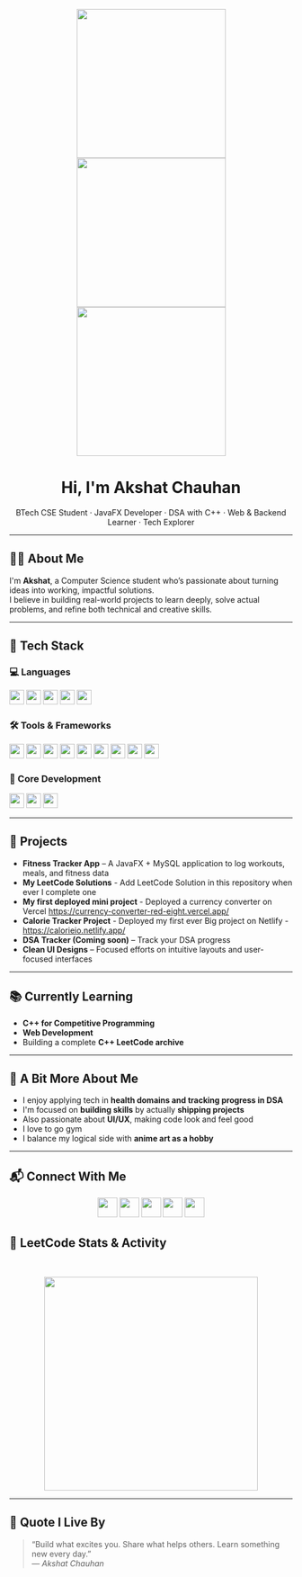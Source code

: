 <p align="center">
  <img src="https://i.pinimg.com/originals/58/93/d0/5893d0d2c1c7bdb6e71ffd6f4b8587ea.gif" width="265"/>
  <img src="https://i.pinimg.com/1200x/86/0a/24/860a241f962d49e28e20733ebe83a2ec.jpg" width="265"/>
  <img src="https://i.pinimg.com/originals/ad/cd/20/adcd20579f0014e7c864c8e9cf3377a0.gif" width="265"/>
</p>


<h1 align="center">Hi, I'm Akshat Chauhan</h1>
<p align="center">
  BTech CSE Student · JavaFX Developer · DSA with C++ · Web & Backend Learner · Tech Explorer
</p>


---

## 👨‍💻 About Me

I'm **Akshat**, a Computer Science student who’s passionate about turning ideas into working, impactful solutions.  
I believe in building real-world projects to learn deeply, solve actual problems, and refine both technical and creative skills.

---

## 🧰 Tech Stack

### 💻 Languages
<p>
  <img src="https://img.shields.io/badge/Java-007396?style=flat&logo=java&logoColor=white" height="26"/>
  <img src="https://img.shields.io/badge/C++-00599C?style=flat&logo=c%2B%2B&logoColor=white" height="26"/>
  <img src="https://img.shields.io/badge/HTML5-E34F26?style=flat&logo=html5&logoColor=white" height="26"/>
  <img src="https://img.shields.io/badge/CSS3-1572B6?style=flat&logo=css3&logoColor=white" height="26"/>
  <img src="https://img.shields.io/badge/JavaScript-F7DF1E?style=flat&logo=javascript&logoColor=black" height="26"/>
</p>

### 🛠️ Tools & Frameworks
<p>
  <img src="https://img.shields.io/badge/JavaFX-FF7800?style=flat&logo=java&logoColor=white" height="26"/>
  <img src="https://img.shields.io/badge/MySQL-4479A1?style=flat&logo=mysql&logoColor=white" height="26"/>
  <img src="https://img.shields.io/badge/React-61DAFB?style=flat&logo=react&logoColor=black" height="26"/>
  <img src="https://img.shields.io/badge/Node.js-339933?style=flat&logo=nodedotjs&logoColor=white" height="26"/>
  <img src="https://img.shields.io/badge/Express-000000?style=flat&logo=express&logoColor=white" height="26"/>
  <img src="https://img.shields.io/badge/MongoDB-47A248?style=flat&logo=mongodb&logoColor=white" height="26"/>
  <img src="https://img.shields.io/badge/IntelliJ_IDEA-000000?style=flat&logo=intellij-idea&logoColor=white" height="26"/>
  <img src="https://img.shields.io/badge/VS_Code-007ACC?style=flat&logo=visual-studio-code&logoColor=white" height="26"/>
  <img src="https://img.shields.io/badge/Git-F05032?style=flat&logo=git&logoColor=white" height="26"/>
</p>

### 🚀 Core Development
<p>
  <img src="https://img.shields.io/badge/C++-00599C?style=flat&logo=c%2B%2B&logoColor=white" height="26"/>
  <img src="https://img.shields.io/badge/Data%20Structures%20&%20Algorithms-FF6F00?style=flat&logo=codeforces&logoColor=white" height="26"/>
  <img src="https://img.shields.io/badge/Competitive%20Programming-1E90FF?style=flat&logo=leetcode&logoColor=white" height="26"/>
</p>

---

## 🧩 Projects

- **Fitness Tracker App** – A JavaFX + MySQL application to log workouts, meals, and fitness data
- **My LeetCode Solutions** - Add LeetCode Solution in this repository when ever I complete one
- **My first deployed mini project** - Deployed a currency converter on Vercel https://currency-converter-red-eight.vercel.app/
- **Calorie Tracker Project** - Deployed my first ever Big project on Netlify - https://calorieio.netlify.app/
- **DSA Tracker (Coming soon)** – Track your DSA progress
- **Clean UI Designs** – Focused efforts on intuitive layouts and user-focused interfaces

---

## 📚 Currently Learning

- **C++ for Competitive Programming** 
- **Web Development**
- Building a complete **C++ LeetCode archive**

---

## 🧠 A Bit More About Me

- I enjoy applying tech in **health domains and tracking progress in DSA**  
- I'm focused on **building skills** by actually **shipping projects**  
- Also passionate about **UI/UX**, making code look and feel good
- I love to go gym
- I balance my logical side with **anime art as a hobby**


---

## 📬 Connect With Me

<div align="center">
  <a href="mailto:chauhanakshat50@gmail.com" target="_blank" style="text-decoration: none;">
    <img src="https://img.shields.io/badge/Email-D14836?style=for-the-badge&logo=gmail&logoColor=white" height="35" />
  </a>
  <a href="https://www.linkedin.com/in/akshat-chauhan-ba2a64326/" target="_blank" style="text-decoration: none;">
    <img src="https://img.shields.io/badge/LinkedIn-0A66C2?style=for-the-badge&logo=linkedin&logoColor=white" height="35" />
  </a>
  <a href="https://leetcode.com/u/Akshat_Chauhan_7/" target="_blank" style="text-decoration: none;">
    <img src="https://img.shields.io/badge/LeetCode-FFA116?style=for-the-badge&logo=leetcode&logoColor=white" height="35" />
  </a>
  <a href="https://github.com/AkshatChauhan7" target="_blank" style="text-decoration: none;">
    <img src="https://img.shields.io/badge/GitHub-181717?style=for-the-badge&logo=github&logoColor=white" height="35" />
  </a>
  <a href="https://linktr.ee/akshatchauhan7" target="_blank" style="text-decoration: none;">
    <img src="https://img.shields.io/badge/Linktree-39e09b?style=for-the-badge&logo=linktree&logoColor=white" height="35" />
  </a>
</div>


<!-- ──────────────────────────────── -->
## 🧮 LeetCode Stats & Activity

<div align="center">

&nbsp;&nbsp;

<!-- 52-week heatmap card -->
<img src="https://leetcard.jacoblin.cool/Akshat_Chauhan_7?ext=heatmap&theme=dark&font=baloo&border=true&radius=14" width="380" />

</div>

<!-- ──────────────────────────────── -->


---

## 💬 Quote I Live By

> “Build what excites you. Share what helps others. Learn something new every day.”  
> — *Akshat Chauhan*



